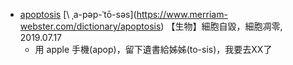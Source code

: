 - [apoptosis](https://tw.dictionary.search.yahoo.com/search?p=apoptosis) 
  [\ ˌa-pəp-ˈtō-səs\](https://www.merriam-webster.com/dictionary/apoptosis)
  【生物】細胞自毀，細胞凋零, 2019.07.17
  - 用 apple 手機(apop)，留下遺書給姊姊(to-sis)，我要去XX了

